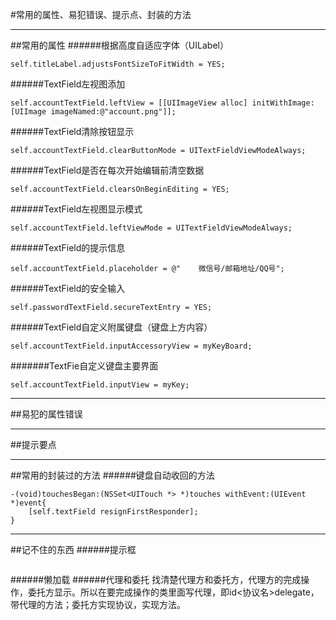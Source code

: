 #常用的属性、易犯错误、提示点、封装的方法

---

##常用的属性
######根据高度自适应字体（UILabel）
```
self.titleLabel.adjustsFontSizeToFitWidth = YES;
```
######TextField左视图添加
```
self.accountTextField.leftView = [[UIImageView alloc] initWithImage:[UIImage imageNamed:@"account.png"]];
```
######TextField清除按钮显示
```
self.accountTextField.clearButtonMode = UITextFieldViewModeAlways;
```
######TextField是否在每次开始编辑前清空数据
```
self.accountTextField.clearsOnBeginEditing = YES;
```
######TextField左视图显示模式
```
self.accountTextField.leftViewMode = UITextFieldViewModeAlways;
```
######TextField的提示信息
```
self.accountTextField.placeholder = @"    微信号/邮箱地址/QQ号";
```
######TextField的安全输入
```
self.passwordTextField.secureTextEntry = YES;
```
######TextField自定义附属键盘（键盘上方内容）
```
self.accountTextField.inputAccessoryView = myKeyBoard;
```
#######TextFie自定义键盘主要界面
```
self.accountTextField.inputView = myKey;
```
---

##易犯的属性错误

---

##提示要点

---

##常用的封装过的方法
######键盘自动收回的方法
```
-(void)touchesBegan:(NSSet<UITouch *> *)touches withEvent:(UIEvent *)event{
    [self.textField resignFirstResponder];
}
```

---

##记不住的东西
######提示框
```

```
######懒加载
######代理和委托
    找清楚代理方和委托方，代理方的完成操作，委托方显示。所以在要完成操作的类里面写代理，即id<协议名>delegate，带代理的方法；委托方实现协议，实现方法。